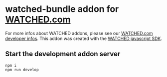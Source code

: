 # watched-bundle addon for [WATCHED.com](https://www.watched.com)

For more infos about WATCHED addons, please see our [WATCHED.com developer infos](https://www.watched.com/developer).
This addon was created with the [WATCHED javascript SDK](https://github.com/watchedcom/sdk-javascript).

## Start the development addon server

```shell
npm i
npm run develop
```
